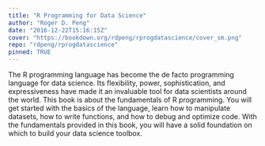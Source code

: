 ```yaml
---
title: "R Programming for Data Science"
author: "Roger D. Peng"
date: "2016-12-22T15:16:15Z"
cover: "https://bookdown.org/rdpeng/rprogdatascience/cover_sm.png"
repo: "rdpeng/rprogdatascience"
pinned: TRUE
---
```


The R programming language has become the de facto programming language for data science. Its flexibility, power, sophistication, and expressiveness have made it an invaluable tool for data scientists around the world. This book is about the fundamentals of R programming. You will get started with the basics of the language, learn how to manipulate datasets, how to write functions, and how to debug and optimize code. With the fundamentals provided in this book, you will have a solid foundation on which to build your data science toolbox.
